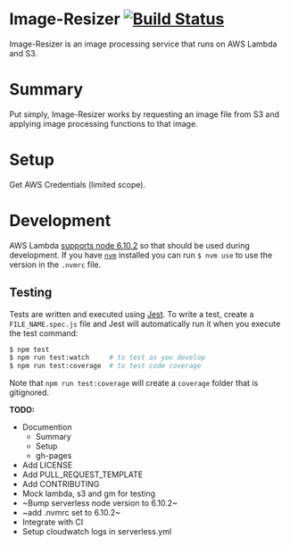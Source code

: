 Image-Resizer [![Build Status][travis-image]][travis-url]
=============

Image-Resizer is an image processing service that runs on AWS Lambda and S3.

# Summary

Put simply, Image-Resizer works by requesting an image file from S3 and applying image processing
functions to that image.

# Setup

Get AWS Credentials (limited scope).

# Development

AWS Lambda
[supports node 6.10.2](http://docs.aws.amazon.com/lambda/latest/dg/current-supported-versions.html)
so that should be used during development. If you have [`nvm`](https://github.com/creationix/nvm)
installed you can run `$ nvm use` to use the version in the `.nvmrc` file.

## Testing

Tests are written and executed using [Jest](https://facebook.github.io/jest/). To write a test,
create a `FILE_NAME.spec.js` file and Jest will automatically run it when you execute the test
command:

```sh
$ npm test
$ npm run test:watch     # to test as you develop
$ npm run test:coverage  # to test code coverage
```

Note that `npm run test:coverage` will create a `coverage` folder that is gitignored.

**TODO:**
* Documention
  * Summary
  * Setup
  * gh-pages
* Add LICENSE
* Add PULL_REQUEST_TEMPLATE
* Add CONTRIBUTING
* Mock lambda, s3 and gm for testing
* ~Bump serverless node version to 6.10.2~
* ~add .nvmrc set to 6.10.2~
* Integrate with CI
* Setup cloudwatch logs in serverless.yml

[travis-image]: https://travis-ci.org/nicholasgubbins/Serverless-Image-Resizer.svg?branch=master
[travis-url]: https://travis-ci.org/nicholasgubbins/Serverless-Image-Resizer
